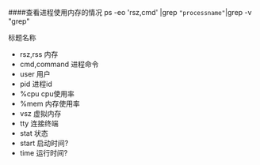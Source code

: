 ####查看进程使用内存的情况
ps -eo 'rsz,cmd' |grep `"processname"`|grep -v "grep"

标题名称

- rsz,rss 内存
- cmd,command 进程命令
- user 用户
- pid 进程id
- %cpu cpu使用率
- %mem 内存使用率
- vsz 虚拟内存
- tty 连接终端
- stat 状态
- start 启动时间?
- time 运行时间?
